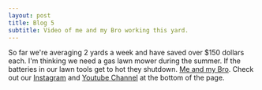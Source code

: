 ```yaml
---
layout: post
title: Blog 5
subtitle: Video of me and my Bro working this yard.
---
```


So far we're averaging 2 yards a week and have saved over $150 dollars each. I'm thinking we need a gas lawn mower during the summer. If the batteries in our lawn tools get to hot they shutdown. [Me and my Bro](https://www.youtube.com/watch?v=R8HMjiXfdrE).
Check out our [Instagram](https://www.instagram.com/waikikibros209/) and [Youtube Channel](https://www.youtube.com/@waikikibros209) at the bottom of the page.
